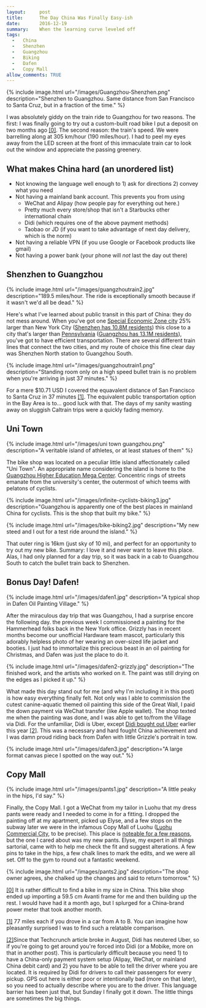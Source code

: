 ```yaml
---
layout:     post
title:      The Day China Was Finally Easy-ish
date:       2016-12-19
summary:    When the learning curve leveled off
tags: 
  -   China 
  -   Shenzhen
  -   Guangzhou
  -   Biking
  -   Dafen
  -   Copy Mall
allow_comments: TRUE
---
```

   

{% include image.html url="/images/Guangzhou-Shenzhen.png" description="Shenzhen to Guangzhou. Same distance from San Francisco to Santa Cruz, but in a fraction of the time." %}
<br>

I was absolutely giddy on the train ride to Guangzhou for two reasons. The first: I was finally going to try out a custom-built road bike I put a deposit on two months ago <a id="00" href="#01">[0]</a>. The second reason: the train's speed. We were barrelling along at 305 km/hour (190 miles/hour). I had to peel my eyes away from the LED screen at the front of this immaculate train car to look out the window and appreciate the passing greenery.

## What makes China hard (an unordered list)

* Not knowing the language well enough to 1) ask for directions 2) convey what you need
* Not having a mainland bank account. This prevents you from using
  *  WeChat and Alipay (how people pay for everything out here.)
  *  Pretty much every store/shop that isn't a Starbucks other international chain
  *  Didi (which requires one of the above payment methods)
  *  Taobao or JD (if you want to take advantage of next day delivery, which is the norm)
* Not having a reliable VPN (if you use Google or Facebook products like gmail)
* Not having a power bank (your phone will _not_ last the day out there)


## Shenzhen to Guangzhou

{% include image.html url="/images/guangzhoutrain2.jpg" description="189.5 miles/hour. The ride is exceptionally smooth because if it wasn't we'd all be dead." %}
<br>

Here's what I've learned about public transit in this part of China: they do not mess around. When you've got one [Special Economic Zone city](https://en.wikipedia.org/wiki/Special_economic_zones_of_China) 25% larger than New York City ([Shenzhen has 10.8M residents](https://en.wikipedia.org/wiki/Shenzhen)) this close to a city that's larger than [Pennsylvania](https://en.wikipedia.org/wiki/Pennsylvania) ([Guangzhou has 13.1M residents](https://en.wikipedia.org/wiki/Guangzhou)), you've got to have efficient transportation. There are several different train lines that connect the two cities, and my route of choice this fine clear day was Shenzhen North station to Guangzhou South.

{% include image.html url="/images/guangzhoutrain1.png" description="Standing room only on a high speed bullet train is no problem when you're arriving in just 37 minutes." %}
<br>

For a mere $10.71 USD I covered the equavalent distance of San Francisco to Santa Cruz in 37 minutes <a id="10" href="#11">[1]</a>. The equivalent public transportation option in the Bay Area is to...  good luck with that. The days of my sanity wasting away on sluggish Caltrain trips were a quickly fading memory. 

## Uni Town

{% include image.html url="/images/uni town guangzhou.png" description="A veritable island of athletes, or at least statues of them" %}
<br>

The bike shop was located on a peculiar little island affectionately called "Uni Town". An appropriate name considering the island is home to the [Guangzhou Higher Education Mega Center](https://en.wikipedia.org/wiki/Guangzhou_Higher_Education_Mega_Center). Concentric rings of streets emanate from the university's center, the outermost of which teems with pelatons of cyclists.

{% include image.html url="/images/infinite-cyclists-biking3.jpg" description="Guangzhou is apparently one of the best places in mainland China for cyclists. This is the shop that built my bike." %}
<br>

{% include image.html url="/images/bike-biking2.jpg" description="My new steed and I out for a test ride around the island." %}
<br>

That outer ring is 16km (just sky of 10 mi), and perfect for an opportunity to try out my new bike. Summary: I love it and never want to leave this place. Alas, I had only planned for a day trip, so it was back in a cab to Guangzhou South to catch the bullet train back to Shenzhen. 

## Bonus Day! Dafen!

{% include image.html url="/images/dafen1.jpg" description="A typical shop in Dafen Oil Painting Village." %}
<br>

After the miraculous day trip that was Guangzhou, I had a surprise encore the following day. the previous week I commissioned a painting for the Hammerhead folks back in the New York office. Grizzly has in recent months become our unofficial Hardware team mascot, particularly this adorably helpless photo of her wearing an over-sized life jacket and booties. I just had to immortalize this precious beast in an oil painting for Christmas, and Dafen was just the place to do it. 

{% include image.html url="/images/dafen2-grizzly.jpg" description="The finished work, and the artists who worked on it. The paint was still drying on the edges as I picked it up." %}
<br>

What made this day stand out for me (and why I'm including it in this post) is how easy everything finally felt. Not only was I able to commission the cutest canine-aquatic themed oil painting this side of the Great Wall, I paid the down payment via WeChat transfer (like Apple wallet). The shop texted me when the painting was done, and I was able to get to/from the Village via Didi. For the unfamiliar, Didi is Uber, except [Didi bought out Uber](https://techcrunch.com/2016/08/01/didi-chuxing-confirms-it-is-buying-ubers-business-in-china/) earlier this year <a id="20" href="#21">[2]</a>. This was a necessary and hard fought China achievement and I was damn proud riding back from Dafen with little Grizzle's portrait in tow. 

{% include image.html url="/images/dafen3.jpg" description="A large format canvas piece I spotted on the way out." %}
<br>

## Copy Mall

{% include image.html url="/images/pants1.jpg" description="A little peaky in the hips, I'd say." %}
<br>

Finally, the Copy Mall. I got a WeChat from my tailor in Luohu that my dress pants were ready and I needed to come in for a fitting. I dropped the painting off at my apartment, picked up Elyse, and a few stops on the subway later we were in the infamous Copy Mall of Luohu ([Luohu Commercial City](https://en.wikipedia.org/wiki/Luohu_Commercial_City), to be precise). This place is [noteable for a few reasons](https://en.tripadvisor.com.hk/ShowUserReviews-g297415-d1590980-r386228999-Luohu_Commerical_City_Lo_Wu_Shopping_Plaza-Shenzhen_Guangdong.html), but the one I cared about was my new pants. Elyse, my expert in all things sartorial, came with to help me check the fit and suggest alterations. A few pins to take in the hips, a few chalk lines to mark the edits, and we were all set. Off to the gym to round out a fantastic weekend. 

{% include image.html url="/images/pants2.jpg" description="The shop owner agrees, she chalked up the changes and said to return tomorrow." %}
<br>


<a id="01" href="#00">[0]</a> It is rather difficult to find a bike in my size in China. This bike shop ended up importing a 59.5 cm Avanti frame for me and then building up the rest. I would have had it a month ago, but I splurged for a China-brand power meter that took another month. 

<a id="11" href="#10">[1]</a> 77 miles each if you drove in a car from A to B. You can imagine how pleasantly surprised I was to find such a relatable comparison. 

<a id="21" href="#20">[2]</a>Since that Techcrunch article broke in August, Didi has neutered Uber, so if you're going to get around you're forced into Didi (or a Mobike, more on that in another post). This is particularly difficult because you need 1) to have a China-only payment system setup (Alipay, WeChat, or mainland China debit card) and 2) you have to be able to tell the driver where you are located. It is required by Didi for drivers to call their passengers for every pickup. GPS out here is either poor or intentionally bad (more on that later), so you need to actually describe where you are to the driver. This language barrier has been just that, but Sunday I finally got it down. The little things are sometimes the big things. 